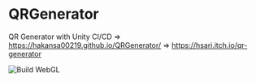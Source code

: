 # QRGenerator
QR Generator with Unity 
CI/CD => https://hakansa00219.github.io/QRGenerator/
      => https://hsari.itch.io/qr-generator

![Build WebGL](https://github.com/hakansa00219/QRGenerator/actions/workflows/main.yml/badge.svg)

